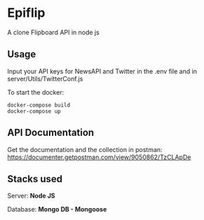 # Epiflip
A clone Flipboard API in node js

## Usage
Input your API keys for NewsAPI and Twitter in the .env file and in server/Utils/TwitterConf.js

To start the docker:
 ```
 docker-compose build
 docker-compose up
 ```
 
 ## API Documentation
 Get the documentation and the collection in postman:
 https://documenter.getpostman.com/view/9050862/TzCLApDe
 
 ## Stacks used
 Server: **Node JS**
 
 Database: **Mongo DB - Mongoose**
